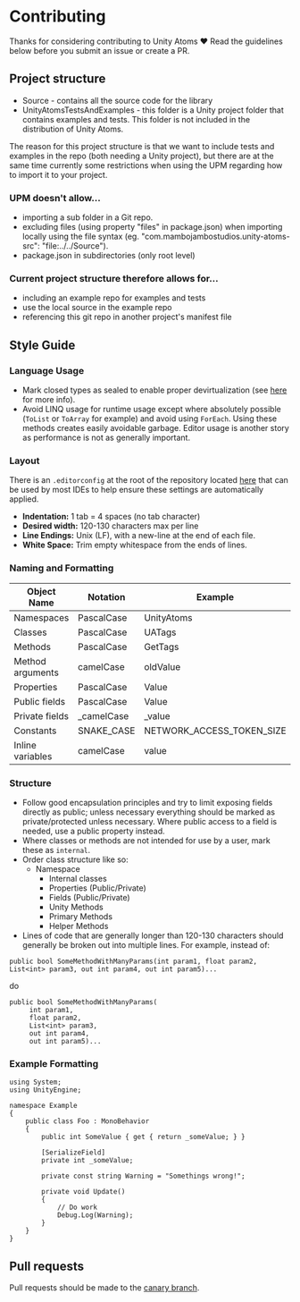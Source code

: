 # Contributing

Thanks for considering contributing to Unity Atoms ❤️ Read the guidelines below before you submit an issue or create a PR.

## Project structure

-   Source - contains all the source code for the library
-   UnityAtomsTestsAndExamples - this folder is a Unity project folder that contains examples and tests. This folder is not included in the distribution of Unity Atoms.

The reason for this project structure is that we want to include tests and examples in the repo (both needing a Unity project), but there are at the same time currently some restrictions when using the UPM regarding how to import it to your project.

### UPM doesn't allow...

-   importing a sub folder in a Git repo.
-   excluding files (using property "files" in package.json) when importing locally using the file syntax (eg. "com.mambojambostudios.unity-atoms-src": "file:../../Source").
-   package.json in subdirectories (only root level)

### Current project structure therefore allows for...

-   including an example repo for examples and tests
-   use the local source in the example repo
-   referencing this git repo in another project's manifest file

## Style Guide

### Language Usage

-   Mark closed types as sealed to enable proper devirtualization (see [here](https://blogs.unity3d.com/2016/07/26/il2cpp-optimizations-devirtualization/) for more info).
-   Avoid LINQ usage for runtime usage except where absolutely possible (`ToList` or `ToArray` for example) and avoid using `ForEach`. Using these methods creates easily avoidable garbage. Editor usage is another story as performance is not as generally important.

### Layout

There is an `.editorconfig` at the root of the repository located [here](/.editorconfig) that can be used by most IDEs to help ensure these settings are automatically applied.

-   **Indentation:** 1 tab = 4 spaces (no tab character)
-   **Desired width:** 120-130 characters max per line
-   **Line Endings:** Unix (LF), with a new-line at the end of each file.
-   **White Space:** Trim empty whitespace from the ends of lines.

### Naming and Formatting

| Object Name      | Notation    | Example                   |
| ---------------- | ----------- | ------------------------- |
| Namespaces       | PascalCase  | UnityAtoms                |
| Classes          | PascalCase  | UATags                    |
| Methods          | PascalCase  | GetTags                   |
| Method arguments | camelCase   | oldValue                  |
| Properties       | PascalCase  | Value                     |
| Public fields    | PascalCase  | Value                     |
| Private fields   | \_camelCase | \_value                   |
| Constants        | SNAKE_CASE  | NETWORK_ACCESS_TOKEN_SIZE |
| Inline variables | camelCase   | value                     |

### Structure

-   Follow good encapsulation principles and try to limit exposing fields directly as public; unless necessary everything should be marked as private/protected unless necessary. Where public access to a field is needed, use a public property instead.
-   Where classes or methods are not intended for use by a user, mark these as `internal`.
-   Order class structure like so:
    -   Namespace
        -   Internal classes
        -   Properties (Public/Private)
        -   Fields (Public/Private)
        -   Unity Methods
        -   Primary Methods
        -   Helper Methods
-   Lines of code that are generally longer than 120-130 characters should generally be broken out into multiple lines. For example, instead of:

`public bool SomeMethodWithManyParams(int param1, float param2, List<int> param3, out int param4, out int param5)...`

do

```
public bool SomeMethodWithManyParams(
     int param1,
     float param2,
     List<int> param3,
     out int param4,
     out int param5)...
```

### Example Formatting

```
using System;
using UnityEngine;

namespace Example
{
    public class Foo : MonoBehavior
    {
        public int SomeValue { get { return _someValue; } }

        [SerializeField]
        private int _someValue;

        private const string Warning = "Somethings wrong!";

        private void Update()
        {
            // Do work
            Debug.Log(Warning);
        }
    }
}
```

## Pull requests

Pull requests should be made to the [canary branch](https://github.com/AdamRamberg/unity-atoms/tree/canary).
